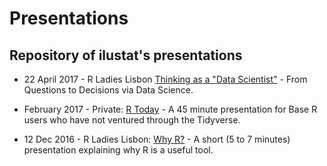 # Presentations
## Repository of ilustat's presentations

* 22 April 2017 - R Ladies Lisbon [Thinking as a "Data Scientist"](20170422_Thinking_as_a_Data_Scientist_unbranded.pdf) - From Questions to Decisions via Data Science. 

* February 2017 - Private: [R Today](201702_R_Today/201702_R_Today.pdf) - A 45 minute presentation for Base R users who have not ventured through the Tidyverse.

* 12 Dec 2016 - R Ladies Lisbon: [Why R?](20161213_RLadiesLx_Why_R/Why_R.pdf) - A short (5 to 7 minutes) presentation explaining why R is a useful tool.
 
